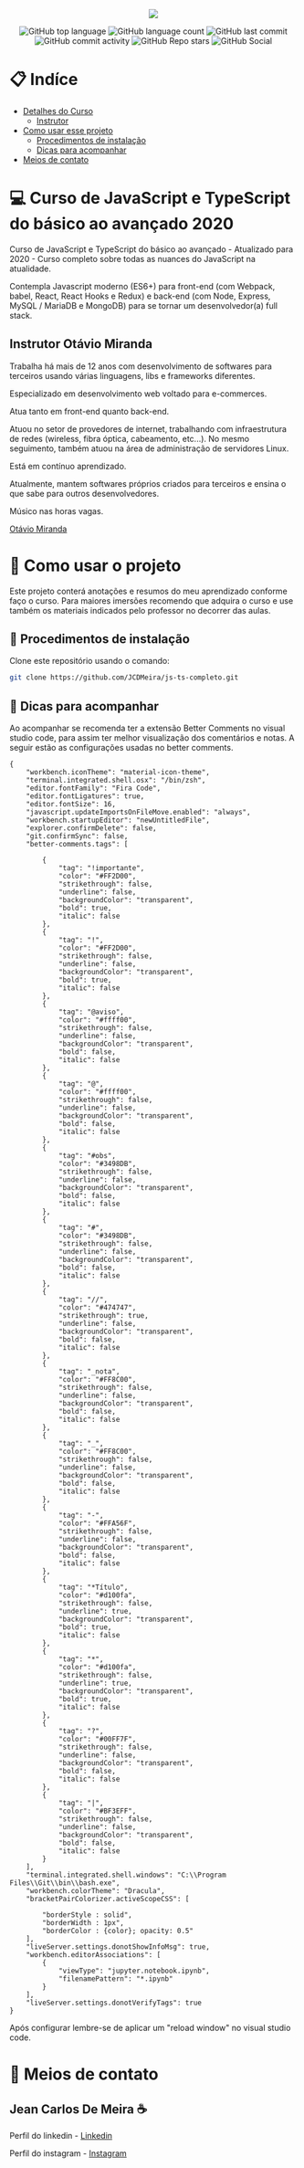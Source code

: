 <p  align="center"><img src="./apresentacao/logo.jpg" align="center"></img></p>

<p align="center">
<img alt="GitHub top language" src="https://img.shields.io/github/languages/top/JCDMeira/js-ts-completo">
<img alt="GitHub language count" src="https://img.shields.io/github/languages/count/JCDMeira/js-ts-completo">
<img alt="GitHub last commit" src="https://img.shields.io/github/last-commit/JCDMeira/js-ts-completo">
<img alt="GitHub commit activity" src="https://img.shields.io/github/commit-activity/m/JCDMeira/js-ts-completo">
<img alt="GitHub Repo stars" src="https://img.shields.io/github/stars/JCDMeira/js-ts-completo?style=social">  <image alt="GitHub Social"  
  src="https://img.shields.io/github/watchers/JCDMeira/js-ts-completo?style=social" 
  />
</p>

# 📋 Indíce 
- [Detalhes do Curso](#id01)
  - [Instrutor](#id02)
- [Como usar esse projeto](#id03)
  - [Procedimentos de instalação](#id04)
  - [Dicas para acompanhar](#id05)
- [Meios de contato](#id06)

# 💻 Curso de JavaScript e TypeScript do básico ao avançado 2020 <a name="id01"></a>
Curso de JavaScript e TypeScript do básico ao avançado - Atualizado para 2020 -  Curso  completo sobre todas as nuances do JavaScript na atualidade.

Contempla Javascript moderno (ES6+) para front-end (com Webpack, babel, React, React Hooks e Redux) e back-end (com Node, Express, MySQL / MariaDB e MongoDB) para se tornar um desenvolvedor(a) full stack.

<h2> Instrutor Otávio Miranda<a name="id02"></a> </h2>

Trabalha há mais de 12 anos com desenvolvimento de softwares para terceiros usando várias linguagens, libs e frameworks diferentes.

Especializado em desenvolvimento web voltado para e-commerces.

Atua tanto em front-end quanto back-end.

Atuou no setor de provedores de internet, trabalhando com infraestrutura de redes (wireless, fibra óptica, cabeamento, etc...). No mesmo seguimento, também atuou na área de  administração de servidores Linux.

Está em contínuo aprendizado.

Atualmente, mantem softwares próprios criados para terceiros e ensina o que sabe para outros desenvolvedores.

Músico nas horas vagas.

[Otávio Miranda](https://www.otaviomiranda.com.br)


# 📝 Como usar o projeto <a name="id03"></a>

Este projeto conterá anotações e resumos do meu aprendizado conforme faço o curso.
Para maiores imersões recomendo que adquira o curso e use também os materiais indicados pelo professor no decorrer das aulas.



## 📝 Procedimentos de instalação <a name="id04"></a>

Clone este repositório usando o comando:
```bash
git clone https://github.com/JCDMeira/js-ts-completo.git
``` 
## 📝 Dicas para acompanhar <a name="id05"></a>

Ao acompanhar se recomenda ter a extensão Better Comments no visual studio code, para assim ter melhor visualização dos comentários e notas.
A seguir estão as configurações usadas no better comments.

```
{
    "workbench.iconTheme": "material-icon-theme",
    "terminal.integrated.shell.osx": "/bin/zsh",
    "editor.fontFamily": "Fira Code",
    "editor.fontLigatures": true,
    "editor.fontSize": 16,
    "javascript.updateImportsOnFileMove.enabled": "always",
    "workbench.startupEditor": "newUntitledFile",
    "explorer.confirmDelete": false,
    "git.confirmSync": false,
    "better-comments.tags": [
    
        {
            "tag": "!importante",
            "color": "#FF2D00",
            "strikethrough": false,
            "underline": false,
            "backgroundColor": "transparent",
            "bold": true,
            "italic": false
        },
        {
            "tag": "!",
            "color": "#FF2D00",
            "strikethrough": false,
            "underline": false,
            "backgroundColor": "transparent",
            "bold": true,
            "italic": false
        },
        {
            "tag": "@aviso",
            "color": "#ffff00",
            "strikethrough": false,
            "underline": false,
            "backgroundColor": "transparent",
            "bold": false,
            "italic": false
        },
        {
            "tag": "@",
            "color": "#ffff00",
            "strikethrough": false,
            "underline": false,
            "backgroundColor": "transparent",
            "bold": false,
            "italic": false
        },
        {
            "tag": "#obs",
            "color": "#3498DB",
            "strikethrough": false,
            "underline": false,
            "backgroundColor": "transparent",
            "bold": false,
            "italic": false
        },
        {
            "tag": "#",
            "color": "#3498DB",
            "strikethrough": false,
            "underline": false,
            "backgroundColor": "transparent",
            "bold": false,
            "italic": false
        },
        {
            "tag": "//",
            "color": "#474747",
            "strikethrough": true,
            "underline": false,
            "backgroundColor": "transparent",
            "bold": false,
            "italic": false
        },
        {
            "tag": "_nota",
            "color": "#FF8C00",
            "strikethrough": false,
            "underline": false,
            "backgroundColor": "transparent",
            "bold": false,
            "italic": false
        },
        {
            "tag": "_",
            "color": "#FF8C00",
            "strikethrough": false,
            "underline": false,
            "backgroundColor": "transparent",
            "bold": false,
            "italic": false
        },
        {
            "tag": "-",
            "color": "#FFA56F",
            "strikethrough": false,
            "underline": false,
            "backgroundColor": "transparent",
            "bold": false,
            "italic": false
        },
        {
            "tag": "*Título",
            "color": "#d100fa",
            "strikethrough": false,
            "underline": true,
            "backgroundColor": "transparent",
            "bold": true,
            "italic": false
        },
        {
            "tag": "*",
            "color": "#d100fa",
            "strikethrough": false,
            "underline": true,
            "backgroundColor": "transparent",
            "bold": true,
            "italic": false
        },
        {
            "tag": "?",
            "color": "#00FF7F",
            "strikethrough": false,
            "underline": false,
            "backgroundColor": "transparent",
            "bold": false,
            "italic": false
        },
        {
            "tag": "|",
            "color": "#BF3EFF",
            "strikethrough": false,
            "underline": false,
            "backgroundColor": "transparent",
            "bold": false,
            "italic": false
        }
    ],
    "terminal.integrated.shell.windows": "C:\\Program Files\\Git\\bin\\bash.exe",
    "workbench.colorTheme": "Dracula",
    "bracketPairColorizer.activeScopeCSS": [
        
        "borderStyle : solid",
        "borderWidth : 1px",
        "borderColor : {color}; opacity: 0.5"
    ],
    "liveServer.settings.donotShowInfoMsg": true,
    "workbench.editorAssociations": [
        {
            "viewType": "jupyter.notebook.ipynb",
            "filenamePattern": "*.ipynb"
        }
    ],
    "liveServer.settings.donotVerifyTags": true
}
```
Após configurar lembre-se de aplicar um "reload  window" no visual studio code.

# :iphone: Meios de contato <a name="id06"></a>
## Jean Carlos De Meira :coffee:

Perfil do linkedin - [Linkedin](https://www.linkedin.com/in/jean-carlos-de-meira-00593816a/)

Perfil do instagram - [Instagram](https://www.instagram.com/jean.meira10/?hl=pt-br)